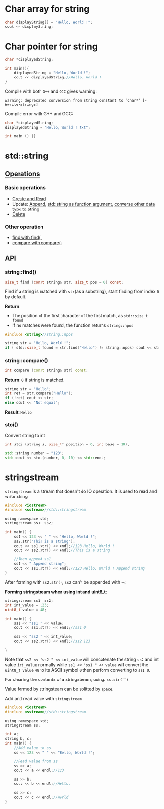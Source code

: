 # Char array for string

```cpp
char displayString[] = "Hello, World !";
cout << displayString;
```

# Char pointer for string

```cpp
char *displayedString;

int main(){
    displayedString = "Hello, World !";
    cout << displayedString;//Hello, World !
}    
```

Compile with both ``G++`` and ``GCC`` gives warning:

```
warning: deprecated conversion from string constant to ‘char*’ [-Wwrite-strings]
```

Compile error with G++ and GCC:

```cpp
char *displayedString;
displayedString = "Hello, World ! txt";

int main () {}
```

# std::string

## [Operations](string%20operations.md)

### Basic operations

* [Create and Read](string%20operations.md#create-and-read)
* Update: [Append](string%20operations.md#append-string), [std::string as function argument](/string%20operations.md#stdstring-as-function-argument), [converse other data type to string](string%20operations.md#conversion)
* [Delete](string%20operations.md#delete)

### Other operation

* [find with find()](#stringfind)
* [compare with compare()](#stringcompare)

## API

### string::find()

```c
size_t find (const string& str, size_t pos = 0) const;
```

Find if a string is matched with ``str``(as a substring), start finding from index ``0`` by default.

**Return**:

* The position of the first character of the first match, as ``std::size_t found``
* If no matches were found, the function returns ``string::npos``

```c
#include <string>//string::npos

string str = "Hello, World !";
if ( std::size_t found = str.find("Hello") != string::npos) cout << str << endl;
```

### string::compare()

```cpp
int compare (const string& str) const;
```
**Return**: ``0`` if string is matched.

```cpp
string str = "Hello";
int ret = str.compare("Hello");
if (!ret) cout << str;
else cout << "Not equal";
```
**Result**: ``Hello``
### stoi()
Convert string to int
```cpp
int stoi (string s, size_t* position = 0, int base = 10);
```
```cpp
std::string number = "123";
std::cout << stoi(number, 0, 10) << std::endl;
```
# stringstream

``stringstream`` is a stream that doesn't do IO operation. It is used to read and write string

```c
#include <iostream>
#include <sstream>//std::stringstream

using namespace std;
stringstream ss1, ss2;

int main() {
    ss1 << 123 << " " << "Hello, World !";
    ss2.str("This is a string");
    cout << ss1.str() << endl;//123 Hello, World !
    cout << ss2.str() << endl;//This is a string

    //Then append ss1
    ss1 << " Append string";
    cout << ss1.str() << endl;//123 Hello, World ! Append string
}
```

After forming with ``ss2.str()``, ``ss2`` can't be appended with ``<<``

**Forming stringstream when using int and uint8_t**:

```c
stringstream ss1, ss2;
int int_value = 123;
uint8_t value = 48;

int main() {
	ss1 << "ss1 " << value;
	cout << ss1.str() << endl;//ss1 0

	ss2 << "ss2 " << int_value;
	cout << ss2.str() << endl;//ss2 123

}
```

Note that ``ss2 << "ss2 " << int_value`` will concatenate the string ``ss2`` and int value ``int_value`` normally while ``ss1 << "ss1 " << value`` will convert the ``uint8_t value`` ``48`` to its ASCII symbol ``0`` then perform converting to ``ss1 0``.

For clearing the contents of a stringstream, using: ``ss.str("")``

Value formed by stringsteam can be splitted by ``space``.

Add and read value with ``stringstream``:

```c
#include <iostream>
#include <sstream>//std::stringstream

using namespace std;
stringstream ss;

int a;
string b, c;
int main() {
    //Add value to ss
    ss << 123 << " " << "Hello, World !";

    //Read value from ss
    ss >> a;
    cout << a << endl;//123

    ss >> b;
    cout << b << endl;//Hello,

    ss >> c;
    cout << c << endl;//World
}
```

